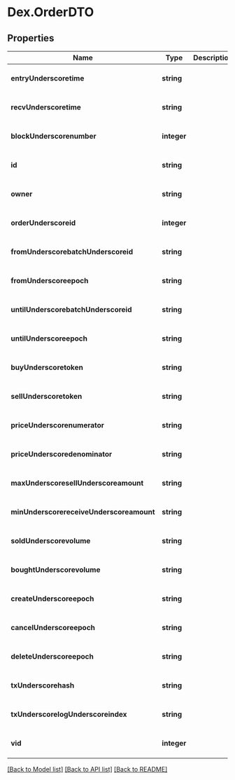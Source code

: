 # Dex.OrderDTO

## Properties
Name | Type | Description | Notes
------------ | ------------- | ------------- | -------------
**entryUnderscoretime** | **string** |  | [optional] [default to null]
**recvUnderscoretime** | **string** |  | [optional] [default to null]
**blockUnderscorenumber** | **integer** |  | [optional] [default to null]
**id** | **string** |  | [optional] [default to null]
**owner** | **string** |  | [optional] [default to null]
**orderUnderscoreid** | **integer** |  | [optional] [default to null]
**fromUnderscorebatchUnderscoreid** | **string** |  | [optional] [default to null]
**fromUnderscoreepoch** | **string** |  | [optional] [default to null]
**untilUnderscorebatchUnderscoreid** | **string** |  | [optional] [default to null]
**untilUnderscoreepoch** | **string** |  | [optional] [default to null]
**buyUnderscoretoken** | **string** |  | [optional] [default to null]
**sellUnderscoretoken** | **string** |  | [optional] [default to null]
**priceUnderscorenumerator** | **string** |  | [optional] [default to null]
**priceUnderscoredenominator** | **string** |  | [optional] [default to null]
**maxUnderscoresellUnderscoreamount** | **string** |  | [optional] [default to null]
**minUnderscorereceiveUnderscoreamount** | **string** |  | [optional] [default to null]
**soldUnderscorevolume** | **string** |  | [optional] [default to null]
**boughtUnderscorevolume** | **string** |  | [optional] [default to null]
**createUnderscoreepoch** | **string** |  | [optional] [default to null]
**cancelUnderscoreepoch** | **string** |  | [optional] [default to null]
**deleteUnderscoreepoch** | **string** |  | [optional] [default to null]
**txUnderscorehash** | **string** |  | [optional] [default to null]
**txUnderscorelogUnderscoreindex** | **string** |  | [optional] [default to null]
**vid** | **integer** |  | [optional] [default to null]

[[Back to Model list]](../README.md#documentation-for-models) [[Back to API list]](../README.md#documentation-for-api-endpoints) [[Back to README]](../README.md)


